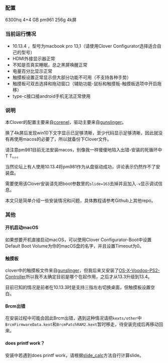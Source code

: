 ### 配置

6300hq 4+4 GB pm961 256g 4k屏

### 当前运行情况

- 10.13.4 ，型号为macbook pro 13,1（请使用Clover Configurator选择适合自己的型号）
- HDMI外接显示器正常
- 不知是否真实睡眠，总之黑屏唤醒正常
- 电量百分比显示正常
- 触摸板设置正常显示但大部分功能不可用（不支持各种手势）
- 触摸板可双击选择和拖动窗口（辅助功能-鼠标和触摸板-触摸板选项中开启拖移）
- type-c接口接android手机无法正常使用

### 说明

本Clover的配置主要来自[corenel](https://github.com/corenel/XPS9550-macOS)，驱动主要来自[gunslinger](https://github.com/gunslinger23/XPS15-9560-High-Sierra)。

换了4k屏后发现win10下文字显示已足够清晰，至少代码显示足够清晰，因此就没有再使用macos的必要了，所以就备份下Clover文件。

请注意pm981目前无法安装macos，别像我一样傻傻地陷入出错-安装的死循环中T T。。。

当然论坛上有人使用10.13.4将pm981作为从盘驱动成功，评论表示仍然作不了安装盘。

需要使用该Clover安装请先把boot参数里的`slide=163`去掉并且加入`-v`显示调试信息。

本文只是简单介绍一些安装情况和问题，具体教程请参考Github上其他repo。

### 其他

#### 开机启动macOS

如果想要开机直接启动macOS，可以使用Clover Configurator-Boot中设置Default Boot Volume为你的macOS盘的名字，并且设置Timeout为0。

#### 触摸板

clover中的触摸板文件来自[gunslinger](https://github.com/gunslinger23/XPS15-9560-High-Sierra)，但我后来又安装了[OS-X-Voodoo-PS2-Controller](https://github.com/RehabMan/OS-X-Voodoo-PS2-Controller/wiki/How-to-Install)所以我不太确定目前是哪个在起作用，之后才从13.3升级到13.4。

目前已知的情况是前者在10.13.3时是支持三指左右切换桌面，但触摸板设置空白。

#### Brcm出错

在安装过程中可能会因此Brcm出错，遇到这种情况请把`kexts/other`中`BrcmFirmwareData.kext`和`BrcmPatchRAM2.kext`暂时移走，待安装完成后再移动回来。

#### does printf work？

安装中若遇到does printf work，请根据[slide_calc](https://github.com/wmchris/DellXPS15-9550-OSX/blob/10.13/Additional/slide_calc.md)方法自行计算slide。



